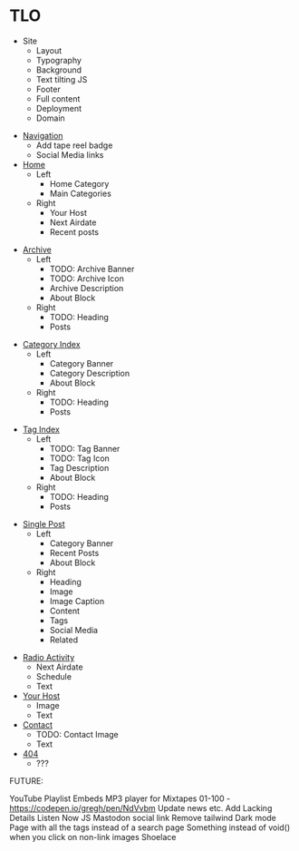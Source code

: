 # TLO

- Site
  - Layout
  - Typography
  + Background
  - Text tilting JS
  - Footer
  - Full content
  * Deployment
  - Domain
+ [Navigation](./src/navigation.js)
  + Add tape reel badge
  + Social Media links
+ [Home](./src/pages/index.astro)
  + Left
    + Home Category
    + Main Categories
  + Right
    + Your Host
    + Next Airdate
    + Recent posts
- [Archive](./src/pages/[...blog]/[...page].astro)
  - Left
    - TODO: Archive Banner
    - TODO: Archive Icon
    + Archive Description
    + About Block
  + Right
    - TODO: Heading 
    + Posts
+ [Category Index](./src/pages/[...blog]/[category]/[...page].astro)
  + Left
    + Category Banner
    + Category Description
    + About Block
  + Right
    - TODO: Heading 
    + Posts
- [Tag Index](./src/pages/[...blog]/[tag]/[...page].astro)
  - Left
    - TODO: Tag Banner
    - TODO: Tag Icon
    + Tag Description
    + About Block
  + Right
    - TODO: Heading 
    + Posts
+ [Single Post](./src/pages/[...blog]/index.astro)
  + Left
    + Category Banner
    + Recent Posts
    + About Block
  + Right
    + Heading
    + Image
    + Image Caption
    + Content
    + Tags
    + Social Media
    + Related
- [Radio Activity](./src/pages/radio-activity.astro)
  + Next Airdate
  * Schedule
  * Text
- [Your Host](./src/pages/your-host.astro)
  * Image
  * Text
- [Contact](./src/pages/contact.astro)
  - TODO: Contact Image
  * Text
- [404](./src/pages/404.astro)
  - ???

FUTURE:

YouTube Playlist Embeds
MP3 player for Mixtapes 01-100 - https://codepen.io/gregh/pen/NdVvbm 
Update news etc.
Add Lacking Details
Listen Now JS
Mastodon social link
Remove tailwind
Dark mode
Page with all the tags instead of a search page
Something instead of void() when you click on non-link images
Shoelace